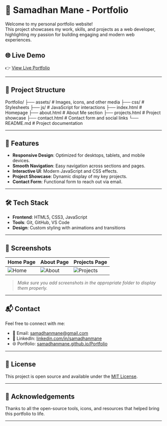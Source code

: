 # 💼 Samadhan Mane - Portfolio

Welcome to my personal portfolio website!  
This project showcases my work, skills, and projects as a web developer, highlighting my passion for building engaging and modern web experiences.

## 🌐 Live Demo

👉 [View Live Portfolio](https://samadhanmane.github.io/Portfolio/)

---

## 📁 Project Structure

Portfolio/
├── assets/ # Images, icons, and other media
├── css/ # Stylesheets
├── js/ # JavaScript for interactions
├── index.html # Homepage
├── about.html # About Me section
├── projects.html # Project showcase
├── contact.html # Contact form and social links
└── README.md # Project documentation


---

## 🚀 Features

- **Responsive Design**: Optimized for desktops, tablets, and mobile devices.
- **Smooth Navigation**: Easy navigation across sections and pages.
- **Interactive UI**: Modern JavaScript and CSS effects.
- **Project Showcase**: Dynamic display of my key projects.
- **Contact Form**: Functional form to reach out via email.

---

## 🛠️ Tech Stack

- **Frontend**: HTML5, CSS3, JavaScript
- **Tools**: Git, GitHub, VS Code
- **Design**: Custom styling with animations and transitions

---

## 📸 Screenshots

| Home Page | About Page | Projects Page |
|----------|------------|---------------|
| ![Home](./assets/screenshots/home.png) | ![About](./assets/screenshots/about.png) | ![Projects](./assets/screenshots/projects.png) |

> _Make sure you add screenshots in the appropriate folder to display them properly._

---

## 📬 Contact

Feel free to connect with me:

- 📧 Email: [samadhanmane@gmail.com](mailto:samadhanmane@gmail.com)
- 💼 LinkedIn: [linkedin.com/in/samadhanmane](https://www.linkedin.com/in/samadhanmane/)
- 🌐 Portfolio: [samadhanmane.github.io/Portfolio](https://samadhanmane.github.io/Portfolio/)

---

## 📄 License

This project is open source and available under the [MIT License](LICENSE).

---

## 🙌 Acknowledgements

Thanks to all the open-source tools, icons, and resources that helped bring this portfolio to life.

---
